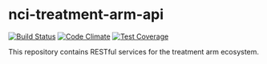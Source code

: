 nci-treatment-arm-api
=======================
[![Build Status](https://travis-ci.org/CBIIT/nci-treatment-arm-api.svg?branch=master)](https://travis-ci.org/CBIIT/nci-treatment-arm-api)
[![Code Climate](https://codeclimate.com/github/CBIIT/nci-treatment-arm-api/badges/gpa.svg)](https://codeclimate.com/github/CBIIT/nci-treatment-arm-api)
[![Test Coverage](https://codeclimate.com/github/CBIIT/nci-treatment-arm-api/badges/coverage.svg)](https://codeclimate.com/github/CBIIT/nci-treatment-arm-api/coverage)

This repository contains RESTful services for the treatment arm ecosystem.